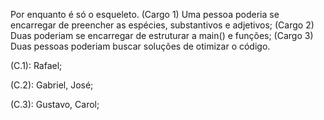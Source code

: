 Por enquanto é só o esqueleto.
(Cargo 1) Uma pessoa poderia se encarregar de preencher as espécies, substantivos e adjetivos;
(Cargo 2) Duas poderiam se encarregar de estruturar a main() e funções;
(Cargo 3) Duas pessoas poderiam buscar soluções de otimizar o código.

(C.1): Rafael;

(C.2): Gabriel, José; 

(C.3): Gustavo, Carol;



